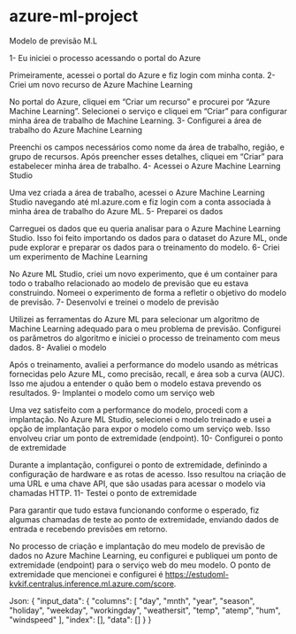 # azure-ml-project
Modelo de previsão M.L

1- Eu iniciei o processo acessando o portal do Azure

Primeiramente, acessei o portal do Azure e fiz login com minha conta.
2- Criei um novo recurso de Azure Machine Learning

No portal do Azure, cliquei em “Criar um recurso” e procurei por “Azure Machine Learning”. Selecionei o serviço e cliquei em “Criar” para configurar minha área de trabalho de Machine Learning.
3- Configurei a área de trabalho do Azure Machine Learning

Preenchi os campos necessários como nome da área de trabalho, região, e grupo de recursos. Após preencher esses detalhes, cliquei em “Criar” para estabelecer minha área de trabalho.
4- Acessei o Azure Machine Learning Studio

Uma vez criada a área de trabalho, acessei o Azure Machine Learning Studio navegando até ml.azure.com e fiz login com a conta associada à minha área de trabalho do Azure ML.
5- Preparei os dados

Carreguei os dados que eu queria analisar para o Azure Machine Learning Studio. Isso foi feito importando os dados para o dataset do Azure ML, onde pude explorar e preparar os dados para o treinamento do modelo.
6- Criei um experimento de Machine Learning

No Azure ML Studio, criei um novo experimento, que é um container para todo o trabalho relacionado ao modelo de previsão que eu estava construindo. Nomeei o experimento de forma a refletir o objetivo do modelo de previsão.
7- Desenvolvi e treinei o modelo de previsão

Utilizei as ferramentas do Azure ML para selecionar um algoritmo de Machine Learning adequado para o meu problema de previsão. Configurei os parâmetros do algoritmo e iniciei o processo de treinamento com meus dados.
8- Avaliei o modelo

Após o treinamento, avaliei a performance do modelo usando as métricas fornecidas pelo Azure ML, como precisão, recall, e área sob a curva (AUC). Isso me ajudou a entender o quão bem o modelo estava prevendo os resultados.
9- Implantei o modelo como um serviço web

Uma vez satisfeito com a performance do modelo, procedi com a implantação. No Azure ML Studio, selecionei o modelo treinado e usei a opção de implantação para expor o modelo como um serviço web. Isso envolveu criar um ponto de extremidade (endpoint).
10- Configurei o ponto de extremidade

Durante a implantação, configurei o ponto de extremidade, definindo a configuração de hardware e as rotas de acesso. Isso resultou na criação de uma URL e uma chave API, que são usadas para acessar o modelo via chamadas HTTP.
11- Testei o ponto de extremidade

Para garantir que tudo estava funcionando conforme o esperado, fiz algumas chamadas de teste ao ponto de extremidade, enviando dados de entrada e recebendo previsões em retorno.


No processo de criação e implantação do meu modelo de previsão de dados no Azure Machine Learning, eu configurei e publiquei um ponto de extremidade (endpoint) para o serviço web do meu modelo. O ponto de extremidade que mencionei e configurei é https://estudoml-kvkif.centralus.inference.ml.azure.com/score.


Json:
{
  "input_data": {
    "columns": [
      "day",
      "mnth",
      "year",
      "season",
      "holiday",
      "weekday",
      "workingday",
      "weathersit",
      "temp",
      "atemp",
      "hum",
      "windspeed"
    ],
    "index": [],
    "data": []
  }
}
